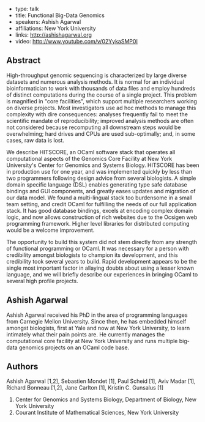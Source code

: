 - type: talk
- title: Functional Big-Data Genomics
- speakers: Ashish Agarwal
- affiliations: New York University
- links: http://ashishagarwal.org
- video: http://www.youtube.com/v/02YykaSMP0I


## Abstract
High-throughput genomic sequencing is characterized by large diverse
datasets and numerous analysis methods. It is normal for an individual
bioinformatician to work with thousands of data files and employ
hundreds of distinct computations during the course of a single
project. This problem is magnified in "core facilities", which support
multiple researchers working on diverse projects. Most investigators
use ad hoc methods to manage this complexity with dire consequences:
analyses frequently fail to meet the scientific mandate of
reproducibility; improved analysis methods are often not considered
because recomputing all downstream steps would be overwhelming; hard
drives and CPUs are used sub-optimally; and, in some cases, raw data
is lost.

We describe HITSCORE, an OCaml software stack that operates all
computational aspects of the Genomics Core Facility at New York
University's Center for Genomics and Systems Biology. HITSCORE has
been in production use for one year, and was implemented quickly by
less than two programmers following design advice from several
biologists. A simple domain specific language \(DSL\) enables generating
type safe database bindings and GUI components, and greatly eases
updates and migration of our data model. We found a multi-lingual
stack too burdensome in a small team setting, and credit OCaml for
fulfilling the needs of our full application stack. It has good
database bindings, excels at encoding complex domain logic, and now
allows construction of rich websites due to the Ocsigen web
programming framework. Higher level libraries for distributed
computing would be a welcome improvement.

The opportunity to build this system did not stem directly from any
strength of functional programming or OCaml. It was necessary for a
person with credibility amongst biologists to champion its
development, and this credibility took several years to build. Rapid
development appears to be the single most important factor in allaying
doubts about using a lesser known language, and we will briefly
describe our experiences in bringing OCaml to several high profile
projects.

## Ashish Agarwal
Ashish Agarwal received his PhD in the area of programming languages from
Carnegie Mellon University. Since then, he has embedded himself amongst
biologists, first at Yale and now at New York University, to learn
intimately what their pain points are. He currently manages the
computational core facility at New York University and runs multiple
big-data genomics projects on an OCaml code base.

## Authors
Ashish Agarwal [1,2], Sebastien Mondet [1], Paul Scheid [1], Aviv Madar [1], Richard Bonneau [1,2], Jane Carlton [1], Kristin C. Gunsalus [1]

1. Center for Genomics and Systems Biology, Department of Biology, New York University
2. Courant Institute of Mathematical Sciences, New York University
